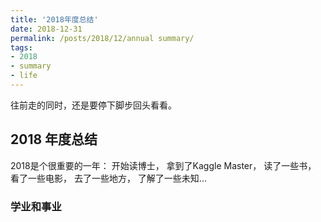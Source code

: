 ```yaml
---
title: '2018年度总结'
date: 2018-12-31
permalink: /posts/2018/12/annual summary/
tags:
- 2018
- summary
- life
---
```


往前走的同时，还是要停下脚步回头看看。

## 2018 年度总结
2018是个很重要的一年：
开始读博士，
拿到了Kaggle Master，
读了一些书，
看了一些电影，
去了一些地方，
了解了一些未知...

### 学业和事业
